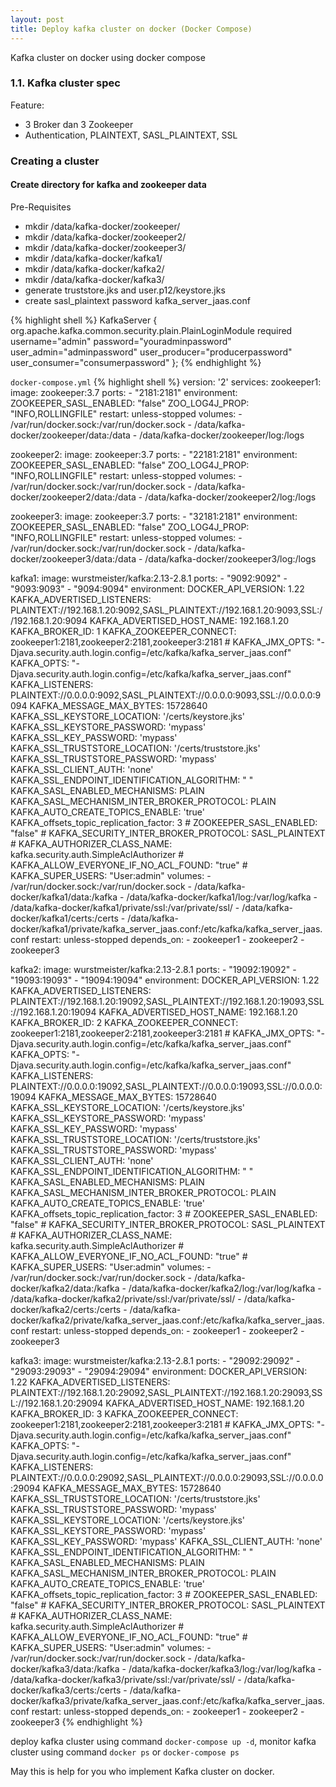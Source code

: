 ```yaml
---
layout: post
title: Deploy kafka cluster on docker (Docker Compose)
---
```


Kafka cluster on docker using docker compose

### 1.1. Kafka cluster spec
Feature:
- 3 Broker dan 3 Zookeeper
- Authentication, PLAINTEXT, SASL_PLAINTEXT, SSL


### Creating a cluster
#### Create directory for kafka and zookeeper data
Pre-Requisites
- mkdir /data/kafka-docker/zookeeper/
- mkdir /data/kafka-docker/zookeeper2/
- mkdir /data/kafka-docker/zookeeper3/
- mkdir /data/kafka-docker/kafka1/
- mkdir /data/kafka-docker/kafka2/
- mkdir /data/kafka-docker/kafka3/
- generate truststore.jks and user.p12/keystore.jks
- create sasl_plaintext password kafka_server_jaas.conf

{% highlight shell %}
KafkaServer {
  org.apache.kafka.common.security.plain.PlainLoginModule required
  username="admin"
  password="youradminpassword"
  user_admin="adminpassword"
  user_producer="producerpassword"
  user_consumer="consumerpassword"
};
{% endhighlight %}

`docker-compose.yml`
{% highlight shell %}
version: '2'
services:
  zookeeper1:
    image: zookeeper:3.7
    ports:
      - "2181:2181"
    environment:
      ZOOKEEPER_SASL_ENABLED: "false"
      ZOO_LOG4J_PROP: "INFO,ROLLINGFILE"
    restart: unless-stopped
    volumes:
     - /var/run/docker.sock:/var/run/docker.sock
     - /data/kafka-docker/zookeeper/data:/data
     - /data/kafka-docker/zookeeper/log:/logs

  zookeeper2:
    image: zookeeper:3.7
    ports:
      - "22181:2181"
    environment:
      ZOOKEEPER_SASL_ENABLED: "false"
      ZOO_LOG4J_PROP: "INFO,ROLLINGFILE"
    restart: unless-stopped
    volumes:
     - /var/run/docker.sock:/var/run/docker.sock
     - /data/kafka-docker/zookeeper2/data:/data
     - /data/kafka-docker/zookeeper2/log:/logs 

  zookeeper3:
    image: zookeeper:3.7
    ports:
      - "32181:2181"
    environment:
      ZOOKEEPER_SASL_ENABLED: "false"
      ZOO_LOG4J_PROP: "INFO,ROLLINGFILE"
    restart: unless-stopped
    volumes:
     - /var/run/docker.sock:/var/run/docker.sock
     - /data/kafka-docker/zookeeper3/data:/data
     - /data/kafka-docker/zookeeper3/log:/logs 

  kafka1:
    image: wurstmeister/kafka:2.13-2.8.1
    ports:
      - "9092:9092"
      - "9093:9093"
      - "9094:9094"
    environment:
      DOCKER_API_VERSION: 1.22
      KAFKA_ADVERTISED_LISTENERS: PLAINTEXT://192.168.1.20:9092,SASL_PLAINTEXT://192.168.1.20:9093,SSL://192.168.1.20:9094
      KAFKA_ADVERTISED_HOST_NAME: 192.168.1.20
      KAFKA_BROKER_ID: 1
      KAFKA_ZOOKEEPER_CONNECT: zookeeper1:2181,zookeeper2:2181,zookeeper3:2181
      # KAFKA_JMX_OPTS: "-Djava.security.auth.login.config=/etc/kafka/kafka_server_jaas.conf"
      KAFKA_OPTS: "-Djava.security.auth.login.config=/etc/kafka/kafka_server_jaas.conf"
      KAFKA_LISTENERS: PLAINTEXT://0.0.0.0:9092,SASL_PLAINTEXT://0.0.0.0:9093,SSL://0.0.0.0:9094
      KAFKA_MESSAGE_MAX_BYTES: 15728640
      KAFKA_SSL_KEYSTORE_LOCATION: '/certs/keystore.jks'
      KAFKA_SSL_KEYSTORE_PASSWORD: 'mypass'
      KAFKA_SSL_KEY_PASSWORD: 'mypass'
      KAFKA_SSL_TRUSTSTORE_LOCATION: '/certs/truststore.jks'
      KAFKA_SSL_TRUSTSTORE_PASSWORD: 'mypass'
      KAFKA_SSL_CLIENT_AUTH: 'none'
      KAFKA_SSL_ENDPOINT_IDENTIFICATION_ALGORITHM: " "
      KAFKA_SASL_ENABLED_MECHANISMS: PLAIN
      KAFKA_SASL_MECHANISM_INTER_BROKER_PROTOCOL: PLAIN
      KAFKA_AUTO_CREATE_TOPICS_ENABLE: 'true'
      KAFKA_offsets_topic_replication_factor: 3
      # ZOOKEEPER_SASL_ENABLED: "false"
      # KAFKA_SECURITY_INTER_BROKER_PROTOCOL: SASL_PLAINTEXT
      # KAFKA_AUTHORIZER_CLASS_NAME: kafka.security.auth.SimpleAclAuthorizer
      # KAFKA_ALLOW_EVERYONE_IF_NO_ACL_FOUND: "true"
      # KAFKA_SUPER_USERS: "User:admin"
    volumes:
      - /var/run/docker.sock:/var/run/docker.sock
      - /data/kafka-docker/kafka1/data:/kafka
      - /data/kafka-docker/kafka1/log:/var/log/kafka
      - /data/kafka-docker/kafka1/private/ssl:/var/private/ssl/
      - /data/kafka-docker/kafka1/certs:/certs
      - /data/kafka-docker/kafka1/private/kafka_server_jaas.conf:/etc/kafka/kafka_server_jaas.conf
    restart: unless-stopped
    depends_on:
      - zookeeper1
      - zookeeper2
      - zookeeper3

  kafka2:
    image: wurstmeister/kafka:2.13-2.8.1
    ports:
      - "19092:19092"
      - "19093:19093"
      - "19094:19094"
    environment:
      DOCKER_API_VERSION: 1.22
      KAFKA_ADVERTISED_LISTENERS: PLAINTEXT://192.168.1.20:19092,SASL_PLAINTEXT://192.168.1.20:19093,SSL://192.168.1.20:19094
      KAFKA_ADVERTISED_HOST_NAME: 192.168.1.20
      KAFKA_BROKER_ID: 2
      KAFKA_ZOOKEEPER_CONNECT: zookeeper1:2181,zookeeper2:2181,zookeeper3:2181
      # KAFKA_JMX_OPTS: "-Djava.security.auth.login.config=/etc/kafka/kafka_server_jaas.conf"
      KAFKA_OPTS: "-Djava.security.auth.login.config=/etc/kafka/kafka_server_jaas.conf"
      KAFKA_LISTENERS: PLAINTEXT://0.0.0.0:19092,SASL_PLAINTEXT://0.0.0.0:19093,SSL://0.0.0.0:19094
      KAFKA_MESSAGE_MAX_BYTES: 15728640
      KAFKA_SSL_KEYSTORE_LOCATION: '/certs/keystore.jks'
      KAFKA_SSL_KEYSTORE_PASSWORD: 'mypass'
      KAFKA_SSL_KEY_PASSWORD: 'mypass'
      KAFKA_SSL_TRUSTSTORE_LOCATION: '/certs/truststore.jks'
      KAFKA_SSL_TRUSTSTORE_PASSWORD: 'mypass'
      KAFKA_SSL_CLIENT_AUTH: 'none'
      KAFKA_SSL_ENDPOINT_IDENTIFICATION_ALGORITHM: " "
      KAFKA_SASL_ENABLED_MECHANISMS: PLAIN
      KAFKA_SASL_MECHANISM_INTER_BROKER_PROTOCOL: PLAIN
      KAFKA_AUTO_CREATE_TOPICS_ENABLE: 'true'
      KAFKA_offsets_topic_replication_factor: 3
      # ZOOKEEPER_SASL_ENABLED: "false"
      # KAFKA_SECURITY_INTER_BROKER_PROTOCOL: SASL_PLAINTEXT
      # KAFKA_AUTHORIZER_CLASS_NAME: kafka.security.auth.SimpleAclAuthorizer
      # KAFKA_ALLOW_EVERYONE_IF_NO_ACL_FOUND: "true"
      # KAFKA_SUPER_USERS: "User:admin"
    volumes:
      - /var/run/docker.sock:/var/run/docker.sock
      - /data/kafka-docker/kafka2/data:/kafka
      - /data/kafka-docker/kafka2/log:/var/log/kafka
      - /data/kafka-docker/kafka2/private/ssl:/var/private/ssl/
      - /data/kafka-docker/kafka2/certs:/certs
      - /data/kafka-docker/kafka2/private/kafka_server_jaas.conf:/etc/kafka/kafka_server_jaas.conf
    restart: unless-stopped
    depends_on:
      - zookeeper1
      - zookeeper2
      - zookeeper3

  kafka3:
    image: wurstmeister/kafka:2.13-2.8.1
    ports:
      - "29092:29092"
      - "29093:29093"
      - "29094:29094"
    environment:
      DOCKER_API_VERSION: 1.22
      KAFKA_ADVERTISED_LISTENERS: PLAINTEXT://192.168.1.20:29092,SASL_PLAINTEXT://192.168.1.20:29093,SSL://192.168.1.20:29094
      KAFKA_ADVERTISED_HOST_NAME: 192.168.1.20
      KAFKA_BROKER_ID: 3
      KAFKA_ZOOKEEPER_CONNECT: zookeeper1:2181,zookeeper2:2181,zookeeper3:2181
      # KAFKA_JMX_OPTS: "-Djava.security.auth.login.config=/etc/kafka/kafka_server_jaas.conf"
      KAFKA_OPTS: "-Djava.security.auth.login.config=/etc/kafka/kafka_server_jaas.conf"
      KAFKA_LISTENERS: PLAINTEXT://0.0.0.0:29092,SASL_PLAINTEXT://0.0.0.0:29093,SSL://0.0.0.0:29094
      KAFKA_MESSAGE_MAX_BYTES: 15728640
      KAFKA_SSL_TRUSTSTORE_LOCATION: '/certs/truststore.jks'
      KAFKA_SSL_TRUSTSTORE_PASSWORD: 'mypass'
      KAFKA_SSL_KEYSTORE_LOCATION: '/certs/keystore.jks'
      KAFKA_SSL_KEYSTORE_PASSWORD: 'mypass'
      KAFKA_SSL_KEY_PASSWORD: 'mypass'
      KAFKA_SSL_CLIENT_AUTH: 'none'
      KAFKA_SSL_ENDPOINT_IDENTIFICATION_ALGORITHM: " "
      KAFKA_SASL_ENABLED_MECHANISMS: PLAIN
      KAFKA_SASL_MECHANISM_INTER_BROKER_PROTOCOL: PLAIN
      KAFKA_AUTO_CREATE_TOPICS_ENABLE: 'true'
      KAFKA_offsets_topic_replication_factor: 3
      # ZOOKEEPER_SASL_ENABLED: "false"
      # KAFKA_SECURITY_INTER_BROKER_PROTOCOL: SASL_PLAINTEXT
      # KAFKA_AUTHORIZER_CLASS_NAME: kafka.security.auth.SimpleAclAuthorizer
      # KAFKA_ALLOW_EVERYONE_IF_NO_ACL_FOUND: "true"
      # KAFKA_SUPER_USERS: "User:admin"
    volumes:
      - /var/run/docker.sock:/var/run/docker.sock
      - /data/kafka-docker/kafka3/data:/kafka
      - /data/kafka-docker/kafka3/log:/var/log/kafka
      - /data/kafka-docker/kafka3/private/ssl:/var/private/ssl/
      - /data/kafka-docker/kafka3/certs:/certs
      - /data/kafka-docker/kafka3/private/kafka_server_jaas.conf:/etc/kafka/kafka_server_jaas.conf
    restart: unless-stopped
    depends_on:
      - zookeeper1
      - zookeeper2
      - zookeeper3
{% endhighlight %}

deploy kafka cluster using command `docker-compose up -d`, monitor kafka cluster using command `docker ps` or `docker-compose ps`




May this is help for you who implement Kafka cluster on docker. 
